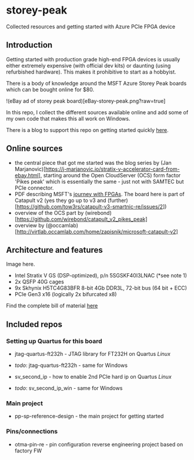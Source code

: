 # storey-peak
Collected resources and getting started with Azure PCIe FPGA device

## Introduction

Getting started with production grade high-end FPGA devices is usually either extremely expensive (with official dev kits) or daunting (using refurbished hardware). This makes it prohibitive to start as a hobbyist.

There is a body of knowledge around the MSFT Azure Storey Peak boards which can be bought online for $80.

!(eBay ad of storey peak board)[eBay-storey-peak.png?raw=true]

In this repo, I collect the different sources available online and add some of my own code that makes this all work on Windows.

There is a blog to support this repo on getting started quickly [here](todo).

## Online sources

- the central piece that got me started was the blog series by (Jan Marjanovic)[https://j-marjanovic.io/stratix-v-accelerator-card-from-ebay.html], starting around the Open CloudServer (OCS) form factor 'Pikes peak' which is essentially the same - just not with SAMTEC but PCIe connector.
- PDF describing MSFT's [journey with FPGAs](https://indico.fnal.gov/event/22303/contributions/246438/attachments/157852/206736/Catapult_Putnam_Snowmass_2022_FPGA_Cloud__for_HPC.pdf). The board here is part of Catapult v2 (yes they go up to v3 and (further)[https://github.com/tow3rs/catapult-v3-smartnic-re/issues/2])
- overview of the OCS part by (wirebond)[https://github.com/wirebond/catapult_v2_pikes_peak]
- overview by (@occamlab)[http://virtlab.occamlab.com/home/zapisnik/microsoft-catapult-v2]

## Architecture and features

Image here.

- Intel Stratix V GS (DSP-optimized), p/n 5SGSKF40I3LNAC (*see note 1)
- 2x QSFP 40G cages
- 9x Skhynix H5TC4G83BFR 8-bit 4Gb DDR3L, 72-bit bus (64 bit + ECC)
- PCIe Gen3 x16 (logically 2x bifurcated x8)

Find the complete bill of material [here](BOM.md)

## Included repos

### Setting up Quartus for this board

- jtag-quartus-ft232h - JTAG library for FT232H on Quartus *Linux*
- *todo*: jtag-quartus-ft232h - same for Windows

- sv_second_ip - how to enable 2nd PCIe hard ip on Quartus *Linux*
- *todo*: sv_second_ip_win - same for Windows

### Main project

- pp-sp-reference-design - the main project for getting started

### Pins/connections

- otma-pin-re - pin configuration reverse engineering project based on factory FW
